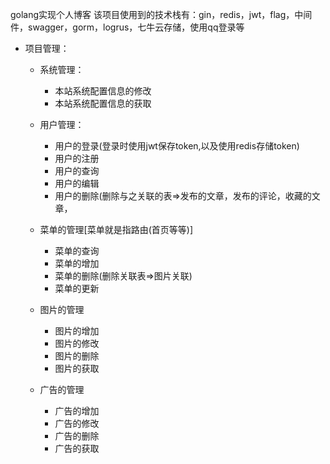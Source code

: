 golang实现个人博客
该项目使用到的技术栈有：gin，redis，jwt，flag，中间件，swagger，gorm，logrus，七牛云存储，使用qq登录等
- 项目管理：
  - 系统管理：
      - 本站系统配置信息的修改
      - 本站系统配置信息的获取
  - 用户管理：
      - 用户的登录(登录时使用jwt保存token,以及使用redis存储token)
      - 用户的注册
      - 用户的查询
      - 用户的编辑
      - 用户的删除(删除与之关联的表=>发布的文章，发布的评论，收藏的文章，
  - 菜单的管理[菜单就是指路由(首页等等)]
      - 菜单的查询
      - 菜单的增加
      - 菜单的删除(删除关联表=>图片关联)
      - 菜单的更新
   
  - 图片的管理
      - 图片的增加  
      - 图片的修改
      - 图片的删除
      - 图片的获取
  - 广告的管理 
     - 广告的增加  
     - 广告的修改
     - 广告的删除
     - 广告的获取
    
